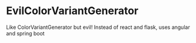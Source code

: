 # EvilColorVariantGenerator
Like ColorVariantGenerator but evil! Instead of react and flask, uses angular and spring boot

